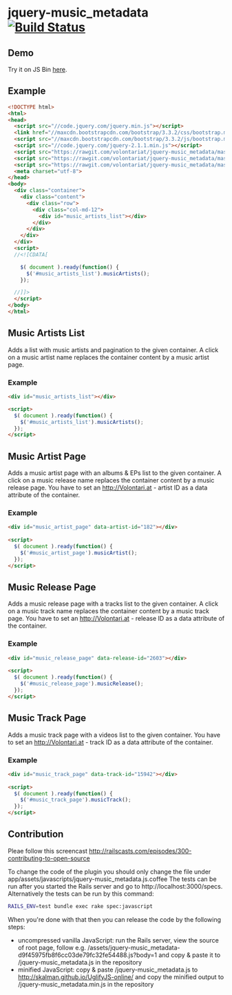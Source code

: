 # jquery-music_metadata [![Build Status](https://travis-ci.org/volontariat/jquery-music_metadata.svg?branch=master)](https://travis-ci.org/volontariat/jquery-music_metadata)

## Demo

Try it on JS Bin [here](http://jsbin.com/reqate/1/).

## Example

```html
<!DOCTYPE html>
<html>
<head>
  <script src="//code.jquery.com/jquery.min.js"></script>
  <link href="//maxcdn.bootstrapcdn.com/bootstrap/3.3.2/css/bootstrap.min.css" rel="stylesheet" type="text/css" />
  <script src="//maxcdn.bootstrapcdn.com/bootstrap/3.3.2/js/bootstrap.min.js"></script>
  <script src="//code.jquery.com/jquery-2.1.1.min.js"></script>
  <script src="https://rawgit.com/volontariat/jquery-music_metadata/master/app/assets/javascripts/jquery.simplePagination.js"></script>
  <script src="https://rawgit.com/volontariat/jquery-music_metadata/master/app/assets/javascripts/jquery.oembed.js"></script>
  <script src="https://rawgit.com/volontariat/jquery-music_metadata/master/jquery-music_metadata.min.js"></script>  
  <meta charset="utf-8">
</head>
<body>
  <div class="container">
    <div class="content">
      <div class="row">
        <div class="col-md-12">
          <div id="music_artists_list"></div>
        </div>
      </div>
    </div>
  </div>
  <script>
  //<![CDATA[

    $( document ).ready(function() {
      $('#music_artists_list').musicArtists();
    });

  //]]>
  </script>
</body>
</html>
```

## Music Artists List

Adds a list with music artists and pagination to the given container. A click on a music artist name replaces the container content by a music artist page.

### Example

```html
<div id="music_artists_list"></div>

<script>
  $( document ).ready(function() {
    $('#music_artists_list').musicArtists();
  });
</script>
```

## Music Artist Page

Adds a music artist page with an albums & EPs list to the given container. A click on a music release name replaces the container content by a music release page.
You have to set an http://Volontari.at - artist ID as a data attribute of the container.

### Example

```html
<div id="music_artist_page" data-artist-id="182"></div>
  
<script>
  $( document ).ready(function() {
    $('#music_artist_page').musicArtist();
  });
</script>
```

## Music Release Page

Adds a music release page with a tracks list to the given container. A click on a music track name replaces the container content by a music track page.
You have to set an http://Volontari.at - release ID as a data attribute of the container.

### Example

```html
<div id="music_release_page" data-release-id="2603"></div>
  
<script>
  $( document ).ready(function() {
    $('#music_release_page').musicRelease();
  });
</script>
```

## Music Track Page

Adds a music track page with a videos list to the given container.
You have to set an http://Volontari.at - track ID as a data attribute of the container.

### Example

```html
<div id="music_track_page" data-track-id="15942"></div>
  
<script>
  $( document ).ready(function() {
    $('#music_track_page').musicTrack();
  });
</script>
```

## Contribution

Pleae follow this screencast http://railscasts.com/episodes/300-contributing-to-open-source

To change the code of the plugin you should only change the file under app/assets/javascripts/jquery-music_metadata.js.coffee
The tests can be run after you started the Rails server and go to http://localhost:3000/specs.
Alternatively the tests can be run by this command:

```bash
RAILS_ENV=test bundle exec rake spec:javascript
```

When you're done with that then you can release the code by the following steps:

* uncompressed vanilla JavaScript: run the Rails server, view the source of root page, follow e.g. /assets/jquery-music_metadata-d9f45975fb8f6cc03de79fc32fe54488.js?body=1 and copy & paste it to /jquery-music_metadata.js in the repository
* minified JavaScript: copy & paste /jquery-music_metadata.js to http://skalman.github.io/UglifyJS-online/ and copy the minified output to /jquery-music_metadata.min.js in the repository
